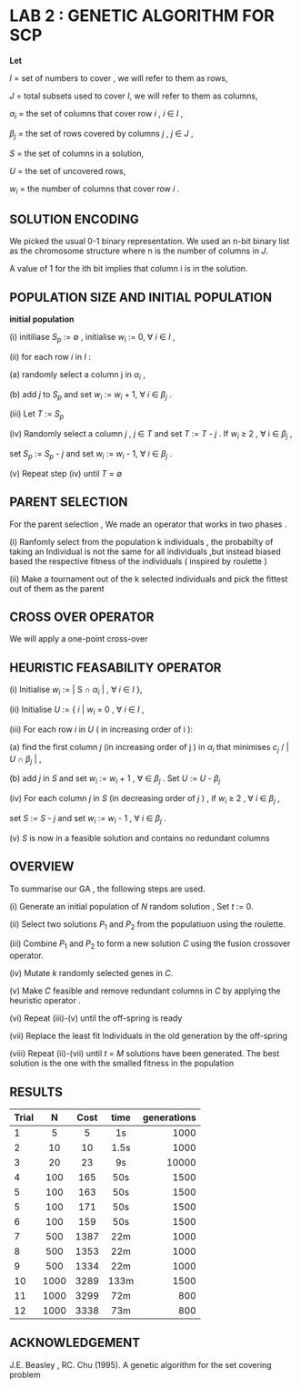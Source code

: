 #  LAB 2 : GENETIC ALGORITHM FOR SCP 


**Let**

$I$ =  set of numbers to cover , we will refer to them as rows, 

$J$ =  total subsets used to cover $I$, we will refer to them as columns, 

$\alpha_i$ = the set of  columns that cover row $i$ , $i$  $\in$  $I$ , 

$\beta_j$ = the set of rows covered by columns $j$ , $j$ $\in$ $J$ ,  

$S$ = the set of columns in a solution, 

$U$ = the set of uncovered rows, 

$w_i$ = the number of columns that cover row $i$ . 

## SOLUTION ENCODING 

We picked the usual 0-1 binary representation. We used an n-bit binary list as the chromosome structure where n is the number of columns in $J$.

A value of 1 for the ith bit implies that column i is in the solution.


## POPULATION SIZE AND  INITIAL POPULATION 

**initial population**

(i) initiliase $S_p$ := $\emptyset$ , initialise $w_i$ := 0, $\forall$ $i$ $\in$ $I$ ,

(ii)  for each row $i$ in $I$ : 
        
   (a) randomly select a column j in $\alpha_i$ , 
        
   (b) add $j$ to $S_p$ and set $w_i$ := $w_i$ + 1, $\forall$ $i$ $\in$ $\beta_j$ . 

(iii) Let $T$ := $S_p$ 

(iv) Randomly select a column $j$ , $j$  $\in$ $T$ and set $T$ := $T$ - $j$ .  If $w_i$ $\geq$ 2 , $\forall$ i $\in$ $\beta_j$ ,

set $S_p$ := $S_p$ - $j$ and set $w_i$ := $w_i$ - 1, $\forall$ $i$ $\in$ $\beta_j$ .

(v) Repeat step (iv) until $T$ = $\emptyset$


## PARENT SELECTION

For the parent selection , We made an operator that works in two phases .

(i) Ranfomly select from the population k individuals , the probabilty of taking an Individual is not the same for all individuals ,but instead biased based the respective fitness of the individuals ( inspired by roulette ) 

(ii) Make a tournament out of the k selected individuals and pick the fittest out of them as the parent 



## CROSS OVER OPERATOR 

We will apply a one-point cross-over


## HEURISTIC FEASABILITY OPERATOR 

(i) Initialise $w_i$ := | S $\cap$ $\alpha_i$ | , $\forall$ $i$ $\in$ $I$ },

(ii) Initialise $U$ := { $i$ | $w_i$ = 0 , $\forall$ $i$ $\in$ $I$ , 

(iii) For each row $i$ in $U$ ( in increasing order of i ):
        
   (a) find the first column $j$ (in increasing order of j ) in $\alpha_i$ that minimises $c_j$ / | $U$ $\cap$ $\beta_j$ | , 
   
   (b) add $j$ in $S$ and set $w_i$ := $w_i$ + 1 , $\forall$ $\in$ $\beta_j$ . Set $U$ := $U$ - $\beta_j$
   
(iv) For each column $j$ in $S$ (in decreasing order of $j$ ) , if $w_i$ $\geq$ 2 , $\forall$ $i$ $\in$ $\beta_j$ ,

set $S$ := $S$ - $j$ and set $w_i$ := $w_i$ - 1 , $\forall$ $i$ $\in$ $\beta_j$ .

(v) $S$ is now in a feasible solution and contains no redundant columns 


## OVERVIEW

To summarise our GA , the following steps are used.

(i) Generate an initial population of $N$ random solution , Set $t$ := 0.

(ii) Select two solutions $P_1$ and $P_2$ from the populatiuon using the roulette.

(iii) Combine $P_1$ and $P_2$  to form a new solution $C$ using the fusion crossover operator. 

(iv) Mutate $k$ randomly selected genes in $C$. 

(v) Make $C$ feasible and remove redundant columns in $C$ by applying the heuristic operator .

(vi) Repeat (iii)-(v) until the off-spring is ready 

(vii) Replace the least fit Individuals in the old generation by the off-spring

(viii)  Repeat (ii)-(vii) until $t$ = $M$ solutions have been generated. The best solution is the one with the smalled fitness in the population

## RESULTS 

| Trial  | N     | Cost        | time       | generations   |
| ------ |:-----:|:-----------:|:----------:|--------------:|
| 1      |  5    |     5       |     1s     |     1000      |
| 2      |  10   |     10      |     1.5s   |      1000     |
| 3      |  20   |     23      |     9s     |       10000   |
| 4      |  100  |     165     |    50s     |      1500     |
| 5      |  100  |     163     |    50s     |      1500     |
| 5      |  100  |     171     |    50s     |      1500     | 
| 6      |  100  |     159     |    50s     |       1500    |
| 7      |  500  |     1387    |    22m     |       1000    |
| 8      |  500  |     1353    |    22m     |       1000    |
| 9      |  500  |     1334    |    22m     |       1000    |
| 10     |  1000 |     3289    |    133m    |       1500    |
| 11     |  1000 |     3299    |    72m     |       800     |
| 12     |  1000 |     3338    |    73m     |       800     |

## ACKNOWLEDGEMENT

J.E. Beasley , RC. Chu (1995). A genetic algorithm for the set covering problem

